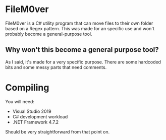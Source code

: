 # FileM0ver
FileM0ver is a C# utility program that can move files to their own folder based on a Regex pattern. This was made for an specific use and won't probably become a general-purpose tool.

## Why won't this become a general purpose tool?
As I said, it's made for a very specific purpose. There are some hardcoded bits and some messy parts that need comments.

# Compiling
You will need:
* Visual Studio 2019
* C# development workload
* .NET Framework 4.7.2

Should be very straightforward from that point on.
